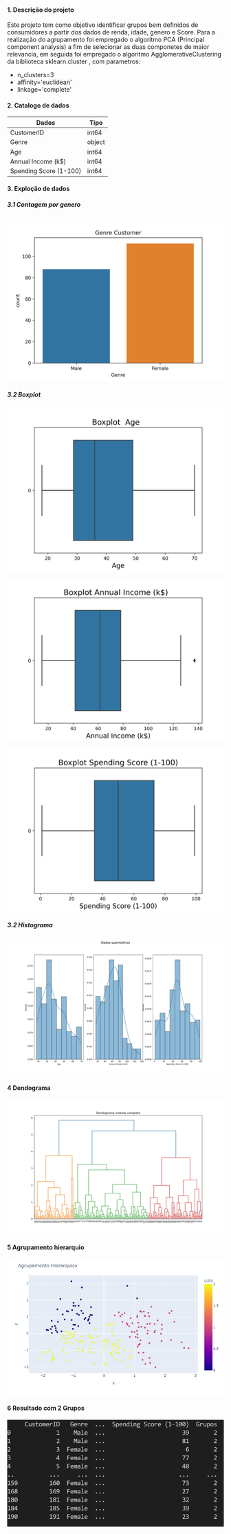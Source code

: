 #### 1. Descrição do projeto
 <p>
 Este projeto tem como  objetivo identificar grupos bem definidos de consumidores a partir dos dados de renda, idade, genero e Score. Para a realização do agrupamento foi empregado o algoritmo PCA (Principal component analysis) a fim de selecionar as duas componetes de maior relevancia, em seguida foi empregado o
 algoritmo AgglomerativeClustering da biblioteca sklearn.cluster , com parametros:
 </p>

 * n_clusters=3
 * affinity='euclidean'  
 * linkage='complete'

#### 2. Catalogo de dados

|Dados| Tipo|
|-----|-----|
|CustomerID|int64|
|Genre| object|
|Age|int64|
|Annual Income (k$)| int64|
|Spending Score (1-100)| int64|

#### 3. Exploção de dados

##### 3.1 Contagem por genero
![Genero](Genero.jpg)
##### 3.2  Boxplot
![boxplot_Age](boxplot_age.jpg)

![boxplot_income](boxplot_income.jpg)

![boxplot_score](boxplot_score.jpg)

##### 3.2  Histograma
![metricas](metricas.jpg)

#### 4 Dendograma
![dendograma_completo](dendograma_completo.jpg)
#### 5 Agrupamento hierarquio

![Dendograma](agrup_hierarquico.jpg)

#### 6 Resultado com 2 Grupos
![grupos](grupos.JPG)